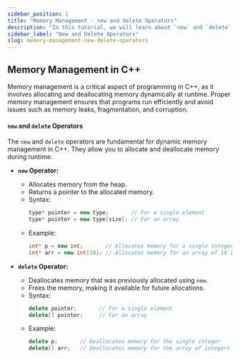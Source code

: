 ```yaml
---
sidebar_position: 1
title: "Memory Management - new and delete Operators"
description: "In this tutorial, we will learn about `new` and `delete` operators in C++ programming with the help of examples. These operators are used for dynamic memory allocation and deallocation in C++."
sidebar_label: "New and Delete Operators"
slug: memory-management-new-delete-operators
---
```



## Memory Management in C++
Memory management is a critical aspect of programming in C++, as it involves allocating and deallocating memory dynamically at runtime. Proper memory management ensures that programs run efficiently and avoid issues such as memory leaks, fragmentation, and corruption.

#### `new` and `delete` Operators

The `new` and `delete` operators are fundamental for dynamic memory management in C++. They allow you to allocate and deallocate memory during runtime.

- **`new` Operator:**
  - Allocates memory from the heap.
  - Returns a pointer to the allocated memory.
  - Syntax: 
    ```cpp
    type* pointer = new type;       // For a single element
    type* pointer = new type[size]; // For an array
    ```
  - Example:
    ```cpp
    int* p = new int;       // Allocates memory for a single integer
    int* arr = new int[10]; // Allocates memory for an array of 10 integers
    ```

- **`delete` Operator:**
  - Deallocates memory that was previously allocated using `new`.
  - Frees the memory, making it available for future allocations.
  - Syntax:
    ```cpp
    delete pointer;       // For a single element
    delete[] pointer;     // For an array
    ```
  - Example:
    ```cpp
    delete p;       // Deallocates memory for the single integer
    delete[] arr;   // Deallocates memory for the array of integers
    ```
